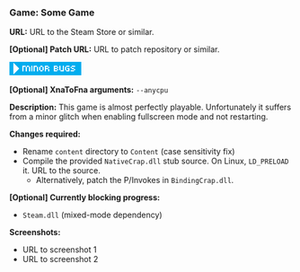 ### Game: Some Game

**URL:** URL to the Steam Store or similar.

**[Optional] Patch URL:** URL to patch repository or similar.

![playable with minor bugs](https://raw.githubusercontent.com/0x0ade/XnaToFna-Tracker/master/badges/minorbugs.png)

**[Optional] XnaToFna arguments:** `--anycpu`

**Description:** This game is almost perfectly playable. Unfortunately it suffers from a minor glitch when enabling fullscreen mode and not restarting.

**Changes required:**

* Rename `content` directory to `Content` (case sensitivity fix)
* Compile the provided `NativeCrap.dll` stub source. On Linux, `LD_PRELOAD` it. URL to the source.
    * Alternatively, patch the P/Invokes in `BindingCrap.dll`.

**[Optional] Currently blocking progress:**

* `Steam.dll` (mixed-mode dependency)

**Screenshots:**

* URL to screenshot 1
* URL to screenshot 2

